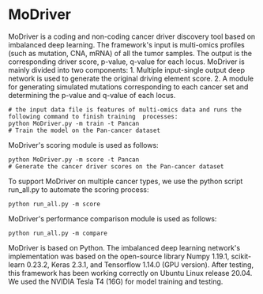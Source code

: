 # MoDriver
MoDriver is a coding and non-coding cancer driver discovery tool based on imbalanced deep learning. The framework's input is multi-omics profiles (such as mutation, CNA, mRNA) of all the tumor samples. The output is the corresponding driver score, p-value, q-value for each locus. MoDriver is mainly divided into two components: 1. Multiple input-single output deep network is used to generate the original driving element score. 2. A module for generating simulated mutations corresponding to each cancer set and determining the p-value and q-value of each locus.
```{r}
# the input data file is features of multi-omics data and runs the following command to finish training  processes: 
python MoDriver.py -m train -t Pancan
# Train the model on the Pan-cancer dataset 
```
MoDriver's scoring module is used as follows: 
```{r}
python MoDriver.py -m score -t Pancan
# Generate the cancer driver scores on the Pan-cancer dataset 
```
To support MoDriver on multiple cancer types, we use the python script run_all.py to automate the scoring process:
```{r}
python run_all.py -m score
``` 
MoDriver's performance comparison module is used as follows: 
```{r} 
python run_all.py -m compare
```  
MoDriver is based on Python. The imbalanced deep learning network's implementation was based on the open-source library Numpy 1.19.1, scikit-learn 0.23.2, Keras 2.3.1, and Tensorflow 1.14.0 (GPU version). After testing, this framework has been working correctly on Ubuntu Linux release 20.04. We used the NVIDIA Tesla T4 (16G) for  model training and testing.
